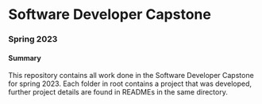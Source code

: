 # Software Developer Capstone
### Spring 2023

#### Summary
This repository contains all work done in the Software Developer Capstone for spring 2023.
Each folder in root contains a project that was developed, further project details are found in READMEs in the same directory.